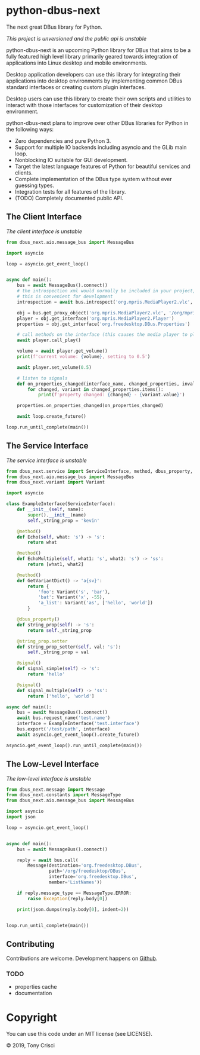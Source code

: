 # python-dbus-next

The next great DBus library for Python.

*This project is unversioned and the public api is unstable*

python-dbus-next is an upcoming Python library for DBus that aims to be a fully featured high level library primarily geared towards integration of applications into Linux desktop and mobile environments.

Desktop application developers can use this library for integrating their applications into desktop environments by implementing common DBus standard interfaces or creating custom plugin interfaces.

Desktop users can use this library to create their own scripts and utilities to interact with those interfaces for customization of their desktop environment.

python-dbus-next plans to improve over other DBus libraries for Python in the following ways:

* Zero dependencies and pure Python 3.
* Support for multiple IO backends including asyncio and the GLib main loop.
* Nonblocking IO suitable for GUI development.
* Target the latest language features of Python for beautiful services and clients.
* Complete implementation of the DBus type system without ever guessing types.
* Integration tests for all features of the library.
* (TODO) Completely documented public API.

## The Client Interface

*The client interface is unstable*

```python
from dbus_next.aio.message_bus import MessageBus

import asyncio

loop = asyncio.get_event_loop()


async def main():
    bus = await MessageBus().connect()
    # the introspection xml would normally be included in your project, but
    # this is convenient for development
    introspection = await bus.introspect('org.mpris.MediaPlayer2.vlc', '/org/mpris/MediaPlayer2')

    obj = bus.get_proxy_object('org.mpris.MediaPlayer2.vlc', '/org/mpris/MediaPlayer2', introspection)
    player = obj.get_interface('org.mpris.MediaPlayer2.Player')
    properties = obj.get_interface('org.freedesktop.DBus.Properties')

    # call methods on the interface (this causes the media player to play)
    await player.call_play()

    volume = await player.get_volume()
    print(f'current volume: {volume}, setting to 0.5')

    await player.set_volume(0.5)

    # listen to signals
    def on_properties_changed(interface_name, changed_properties, invalidated_properties):
        for changed, variant in changed_properties.items():
            print(f'property changed: {changed} - {variant.value}')

    properties.on_properties_changed(on_properties_changed)

    await loop.create_future()

loop.run_until_complete(main())
```

## The Service Interface

*The service interface is unstable*

```python
from dbus_next.service import ServiceInterface, method, dbus_property, signal
from dbus_next.aio.message_bus import MessageBus
from dbus_next.variant import Variant

import asyncio

class ExampleInterface(ServiceInterface):
    def __init__(self, name):
        super().__init__(name)
        self._string_prop = 'kevin'

    @method()
    def Echo(self, what: 's') -> 's':
        return what

    @method()
    def EchoMultiple(self, what1: 's', what2: 's') -> 'ss':
        return [what1, what2]

    @method()
    def GetVariantDict() -> 'a{sv}':
        return {
            'foo': Variant('s', 'bar'),
            'bat': Variant('x', -55),
            'a_list': Variant('as', ['hello', 'world'])
        }

    @dbus_property()
    def string_prop(self) -> 's':
        return self._string_prop

    @string_prop.setter
    def string_prop_setter(self, val: 's'):
        self._string_prop = val

    @signal()
    def signal_simple(self) -> 's':
        return 'hello'

    @signal()
    def signal_multiple(self) -> 'ss':
        return ['hello', 'world']

async def main():
    bus = await MessageBus().connect()
    await bus.request_name('test.name')
    interface = ExampleInterface('test.interface')
    bus.export('/test/path', interface)
    await asyncio.get_event_loop().create_future()

asyncio.get_event_loop().run_until_complete(main())
```

## The Low-Level Interface

*The low-level interface is unstable*

```python
from dbus_next.message import Message
from dbus_next.constants import MessageType
from dbus_next.aio.message_bus import MessageBus

import asyncio
import json

loop = asyncio.get_event_loop()


async def main():
    bus = await MessageBus().connect()

    reply = await bus.call(
        Message(destination='org.freedesktop.DBus',
                path='/org/freedesktop/DBus',
                interface='org.freedesktop.DBus',
                member='ListNames'))

    if reply.message_type == MessageType.ERROR:
        raise Exception(reply.body[0])

    print(json.dumps(reply.body[0], indent=2))


loop.run_until_complete(main())
```

## Contributing

Contributions are welcome. Development happens on [Github](https://github.com/acrisci/python-dbus-next).

### TODO

* properties cache
* documentation

# Copyright

You can use this code under an MIT license (see LICENSE).

© 2019, Tony Crisci
